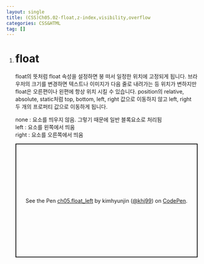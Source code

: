 ```yaml
---
layout: single
title: (CSS)Ch05.02-float,z-index,visibility,overflow
categories: CSS&HTML
tag: []
---
```


1. # float
   float의 뜻처럼 float 속성을 설정하면 붕 떠서 일정한 위치에 고정되게 됩니다. 브라우저의 크기를 변경하면 텍스트나 이미지가 다음 줄로 내려가는 등 위치가 변하지만 float은 오른편이나 왼편에 항상 위치 시킬 수 있습니다. position의 relative, absolute, static처럼 top, bottom, left, right 값으로 이동하지 않고 left, right 두 개의 프로퍼티 값으로 이동하게 됩니다.   
   
   none : 요소를 띄우지 않음. 그렇기 때문에 일반 블록요소로 처리됨   
   left : 요소를 왼쪽에서 띄움   
   right : 요소를 오른쪽에서 띄움

   <p class="codepen" data-height="300" data-default-tab="html,result" data-slug-hash="bGyRRZp" data-pen-title="ch05.float_left" data-user="khj99" style="height: 300px; box-sizing: border-box; display: flex; align-items: center; justify-content: center; border: 2px solid; margin: 1em 0; padding: 1em;">
   <span>See the Pen <a href="https://codepen.io/khj99/pen/bGyRRZp">
   ch05.float_left</a> by kimhyunjin (<a href="https://codepen.io/khj99">@khj99</a>)
   on <a href="https://codepen.io">CodePen</a>.</span>
   </p>
   <script async src="https://cpwebassets.codepen.io/assets/embed/ei.js"></script>